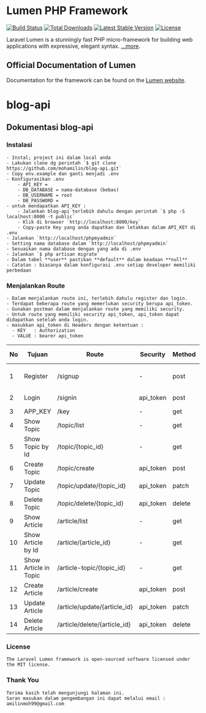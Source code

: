 # Lumen PHP Framework

[![Build Status](https://travis-ci.org/laravel/lumen-framework.svg)](https://travis-ci.org/laravel/lumen-framework)
[![Total Downloads](https://img.shields.io/packagist/dt/laravel/framework)](https://packagist.org/packages/laravel/lumen-framework)
[![Latest Stable Version](https://img.shields.io/packagist/v/laravel/framework)](https://packagist.org/packages/laravel/lumen-framework)
[![License](https://img.shields.io/packagist/l/laravel/framework)](https://packagist.org/packages/laravel/lumen-framework)

Laravel Lumen is a stunningly fast PHP micro-framework for building web applications with expressive, elegant syntax.  [...more](https://lumen.laravel.com/docs).

## Official Documentation of Lumen

Documentation for the framework can be found on the [Lumen website](https://lumen.laravel.com/docs).


# blog-api 
## Dokumentasi blog-api
### Instalasi
    - Instal; project ini dalam local anda
    - Lakukan clone dg perintah `$ git clone https://github.com/mohamilin/blog-api.git`
    - Copy env.example dan ganti menjadi .env 
    - Konfigurasikan .env
        - API_KEY = 
        - DB_DATABASE = nama-database (bebas)
        - DB_USERNAME = root 
        - DB_PASSWORD = 
    - untuk mendapatkan API_KEY :
        - Jalankan blog-api terlebih dahulu dengan perintah `$ php -S localhost:8000 -t public`
        - Klik di browser `http://localhost:8000/key`
        - Copy-paste Key yang anda dapatkan dan letakkan dalam API_KEY di .env
    - Jalankan `http://localhost/phpmyadmin`
    - Setting nama database dalam `http://localhost/phpmyadmin`
    - Sesuaikan nama database dengan yang ada di .env
    - Jalankan `$ php artisan migrate`
    - Dalam tabel **user** pastikan **default** dalam keadaan **null**
    - Catatan : biasanya dalam konfigurasi .env setiap developer memiliki perbedaan

### Menjalankan Route

    - Dalam menjalankan route ini, terlebih dahulu register dan login.
    - Terdapat beberapa route yang memerlukan security berupa api_token.
    - Gunakan postman dalam menjalankan route yang memiliki security. 
    - Untuk route yang memiliki security api_token, api_token dapat didapatkan setelah anda login.
    - masukkan api_token di Headers dengan ketentuan :
      - KEY   : Authorization
      - VALUE : bearer api_token

| No  | Tujuan                | Route                        | Security  | Method  | Reg Format                |
| --- | ------                | -----                        | --------  | ------- | ----------                |
|  1  | Register              | /signup                      |     -     | post    | username, email, password |
|  2  | Login                 | /signin                      | api_token | post    | email, password           |
|  3  | APP_KEY               | /key                         |     -     | get     |        -                  |
|  4  | Show Topic            | /topic/list                  |     -     | get     |        -                  |
|  5  | Show Topic by Id      | /topic/{topic_id}            |     -     | get     |        -                  |
|  6  | Create Topic          | /topic/create                | api_token | post    | topic_name                |
|  7  | Update Topic          | /topic/update/{topic_id}     | api_token | patch   | topic_name                |
|  8  | Delete Topic          | /topic/delete/{topic_id}     | api_token | delete  |        -                  |
|  9  | Show Article          | /article/list                |     -     | get     |        -                  |
| 10  | Show Article by Id    | /article/{article_id}        |     -     | get     |        -                  |
| 11  | Show Article in Topic | /article-topic/{topic_id}    |     -     | get     |        -                  |
| 12  | Create Article        | /article/create              | api_token | post    | topic_id, title, body     |
| 13  | Update Article        | /article/update/{article_id} | api_token | patch   | topic_id, title, body     |
| 14  | Delete Article        | /article/delete/{article_id} | api_token | delete  |        -                  |


### License
    The Laravel Lumen framework is open-sourced software licensed under the MIT license.

### Thank You
    Terima kasih telah mengunjungi halaman ini. 
    Saran masukan dalam pengembangan ini dapat melalui email : amilinmoh99@gmail.com
